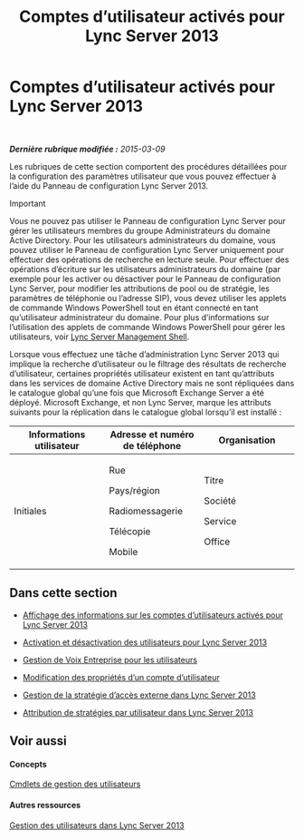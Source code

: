 ﻿---
title: Comptes d’utilisateur activés pour Lync Server 2013
TOCTitle: Comptes d’utilisateur activés pour Lync Server 2013
ms:assetid: 8021087e-5084-4a39-9fef-ab9376c6d371
ms:mtpsurl: https://technet.microsoft.com/fr-fr/library/Gg182543(v=OCS.15)
ms:contentKeyID: 49297888
ms.date: 05/20/2016
mtps_version: v=OCS.15
ms.translationtype: HT
---

# Comptes d’utilisateur activés pour Lync Server 2013

 

_**Dernière rubrique modifiée :** 2015-03-09_

Les rubriques de cette section comportent des procédures détaillées pour la configuration des paramètres utilisateur que vous pouvez effectuer à l’aide du Panneau de configuration Lync Server 2013.

> [!important]  
> Vous ne pouvez pas utiliser le Panneau de configuration Lync Server pour gérer les utilisateurs membres du groupe Administrateurs du domaine Active Directory. Pour les utilisateurs administrateurs du domaine, vous pouvez utiliser le Panneau de configuration Lync Server uniquement pour effectuer des opérations de recherche en lecture seule. Pour effectuer des opérations d’écriture sur les utilisateurs administrateurs du domaine (par exemple pour les activer ou désactiver pour le Panneau de configuration Lync Server, pour modifier les attributions de pool ou de stratégie, les paramètres de téléphonie ou l’adresse SIP), vous devez utiliser les applets de commande Windows PowerShell tout en étant connecté en tant qu’utilisateur administrateur du domaine. Pour plus d’informations sur l’utilisation des applets de commande Windows PowerShell pour gérer les utilisateurs, voir <a href="lync-server-2013-lync-server-management-shell.md">Lync Server Management Shell</a>.

Lorsque vous effectuez une tâche d’administration Lync Server 2013 qui implique la recherche d’utilisateur ou le filtrage des résultats de recherche d’utilisateur, certaines propriétés utilisateur existent en tant qu’attributs dans les services de domaine Active Directory mais ne sont répliquées dans le catalogue global qu’une fois que Microsoft Exchange Server a été déployé. Microsoft Exchange, et non Lync Server, marque les attributs suivants pour la réplication dans le catalogue global lorsqu’il est installé :


<table>
<colgroup>
<col style="width: 33%" />
<col style="width: 33%" />
<col style="width: 33%" />
</colgroup>
<thead>
<tr class="header">
<th>Informations utilisateur</th>
<th>Adresse et numéro de téléphone</th>
<th>Organisation</th>
</tr>
</thead>
<tbody>
<tr class="odd">
<td><p>Initiales</p></td>
<td><p>Rue</p>
<p>Pays/région</p>
<p>Radiomessagerie</p>
<p>Télécopie</p>
<p>Mobile</p></td>
<td><p>Titre</p>
<p>Société</p>
<p>Service</p>
<p>Office</p></td>
</tr>
</tbody>
</table>


## Dans cette section

  - [Affichage des informations sur les comptes d’utilisateurs activés pour Lync Server 2013](lync-server-2013-viewing-information-about-user-accounts-enabled-for-lync-server.md)

  - [Activation et désactivation des utilisateurs pour Lync Server 2013](lync-server-2013-enabling-and-disabling-users-for-lync-server.md)

  - [Gestion de Voix Entreprise pour les utilisateurs](lync-server-2013-managing-enterprise-voice-for-users.md)

  - [Modification des propriétés d’un compte d’utilisateur](lync-server-2013-modifying-user-account-properties.md)

  - [Gestion de la stratégie d’accès externe dans Lync Server 2013](lync-server-2013-manage-external-access-policy-for-your-organization.md)

  - [Attribution de stratégies par utilisateur dans Lync Server 2013](lync-server-2013-assigning-per-user-policies.md)

## Voir aussi

#### Concepts

[Cmdlets de gestion des utilisateurs](lync-server-2013-user-management-cmdlets.md)  

#### Autres ressources

[Gestion des utilisateurs dans Lync Server 2013](lync-server-2013-managing-users-in-lync-server.md)

